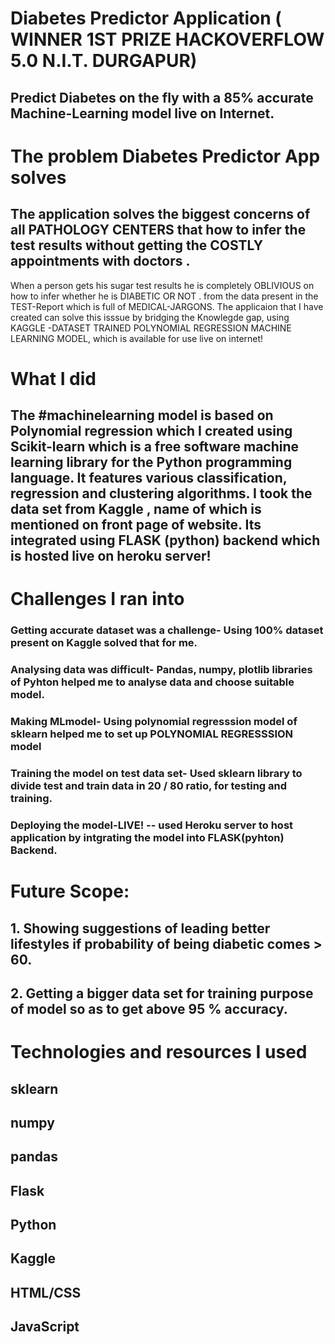 # Diabetes Predictor Application ( WINNER 1ST PRIZE HACKOVERFLOW 5.0 N.I.T. DURGAPUR) 
## Predict Diabetes on the fly with a 85% accurate Machine-Learning model live on Internet.

# The problem Diabetes Predictor App solves
## The application solves the biggest concerns of all PATHOLOGY CENTERS that how to infer the test results without getting the COSTLY appointments with doctors .
When a person gets his sugar test results he is completely OBLIVIOUS on how to infer whether he is DIABETIC OR NOT . from the data present in the TEST-Report which is full of MEDICAL-JARGONS.
The applicaion that I have created can solve this isssue by bridging the Knowlegde gap, using KAGGLE -DATASET TRAINED POLYNOMIAL REGRESSION MACHINE LEARNING MODEL, which is available for use live on internet!

# What I did
## The #machinelearning model is based on Polynomial regression which I created using Scikit-learn which is a free software machine learning library for the Python programming language. It features various classification, regression and clustering algorithms. I took the data set from Kaggle , name of which is mentioned on front page of website. Its integrated using FLASK (python) backend which is hosted live on heroku server!

# Challenges I ran into
### Getting accurate dataset was a challenge- Using 100% dataset present on Kaggle solved that for me.
### Analysing data was difficult- Pandas, numpy, plotlib libraries of Pyhton helped me to analyse data and choose suitable model.
### Making MLmodel- Using polynomial regresssion model of sklearn helped me to set up POLYNOMIAL REGRESSSION model
### Training the model on test data set- Used sklearn library to divide test and train data in 20 / 80 ratio, for testing and training.
### Deploying the model-LIVE! -- used Heroku server to host application by intgrating the model into FLASK(pyhton) Backend.

# Future Scope:
## 1. Showing suggestions of leading better lifestyles if probability of being diabetic comes > 60.
## 2. Getting a bigger data set for training purpose of model so as to get above 95 % accuracy.

# Technologies and resources I used
## sklearn
## numpy
## pandas
## Flask
## Python
## Kaggle
## HTML/CSS 
## JavaScript 
